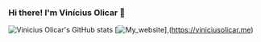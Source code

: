 ### Hi there! I'm Vinícius Olicar 👋



![Vinicius Olicar's GitHub stats](https://github-readme-stats.vercel.app/api?username=volicar&show_icons=true&theme=dracula)
[![My_website](https://dyn-qrcode.vercel.app/api?url=https://viniciusolicar.me)],(https://viniciusolicar.me)

<!--
- 🔭 I’m currently working on ...
- 🌱 I’m currently learning ...
- 👯 I’m looking to collaborate on ...
- 🤔 I’m looking for help with ...
- 💬 Ask me about ...
- 📫 How to reach me: ...
- 😄 Pronouns: ...
- ⚡ Fun fact: ...
-->
